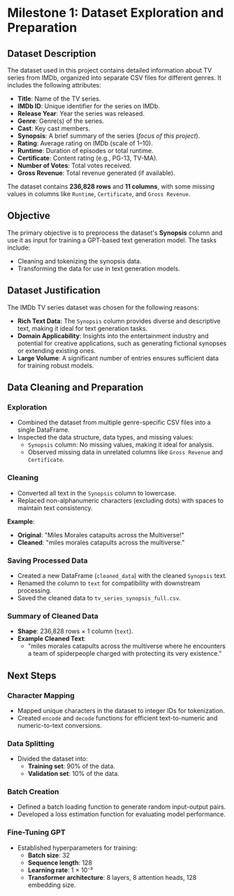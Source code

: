 # Milestone 1: Dataset Exploration and Preparation

## Dataset Description
The dataset used in this project contains detailed information about TV series from IMDb, organized into separate CSV files for different genres. It includes the following attributes:

- **Title**: Name of the TV series.
- **IMDb ID**: Unique identifier for the series on IMDb.
- **Release Year**: Year the series was released.
- **Genre**: Genre(s) of the series.
- **Cast**: Key cast members.
- **Synopsis**: A brief summary of the series (*focus of this project*).
- **Rating**: Average rating on IMDb (scale of 1–10).
- **Runtime**: Duration of episodes or total runtime.
- **Certificate**: Content rating (e.g., PG-13, TV-MA).
- **Number of Votes**: Total votes received.
- **Gross Revenue**: Total revenue generated (if available).

The dataset contains **236,828 rows** and **11 columns**, with some missing values in columns like `Runtime`, `Certificate`, and `Gross Revenue`.

## Objective
The primary objective is to preprocess the dataset's **Synopsis** column and use it as input for training a GPT-based text generation model. The tasks include:
- Cleaning and tokenizing the synopsis data.
- Transforming the data for use in text generation models.

## Dataset Justification
The IMDb TV series dataset was chosen for the following reasons:
- **Rich Text Data**: The `Synopsis` column provides diverse and descriptive text, making it ideal for text generation tasks.
- **Domain Applicability**: Insights into the entertainment industry and potential for creative applications, such as generating fictional synopses or extending existing ones.
- **Large Volume**: A significant number of entries ensures sufficient data for training robust models.

## Data Cleaning and Preparation

### Exploration
- Combined the dataset from multiple genre-specific CSV files into a single DataFrame.
- Inspected the data structure, data types, and missing values:
  - `Synopsis` column: No missing values, making it ideal for analysis.
  - Observed missing data in unrelated columns like `Gross Revenue` and `Certificate`.

### Cleaning
- Converted all text in the `Synopsis` column to lowercase.
- Replaced non-alphanumeric characters (excluding dots) with spaces to maintain text consistency.

**Example**:
- **Original**: "Miles Morales catapults across the Multiverse!"
- **Cleaned**: "miles morales catapults across the multiverse."

### Saving Processed Data
- Created a new DataFrame (`cleaned_data`) with the cleaned `Synopsis` text.
- Renamed the column to `text` for compatibility with downstream processing.
- Saved the cleaned data to `tv_series_synopsis_full.csv`.

### Summary of Cleaned Data
- **Shape**: 236,828 rows × 1 column (`text`).
- **Example Cleaned Text**:
  - "miles morales catapults across the multiverse where he encounters a team of spiderpeople charged with protecting its very existence."

## Next Steps

### Character Mapping
- Mapped unique characters in the dataset to integer IDs for tokenization.
- Created `encode` and `decode` functions for efficient text-to-numeric and numeric-to-text conversions.

### Data Splitting
- Divided the dataset into:
  - **Training set**: 90% of the data.
  - **Validation set**: 10% of the data.

### Batch Creation
- Defined a batch loading function to generate random input-output pairs.
- Developed a loss estimation function for evaluating model performance.

### Fine-Tuning GPT
- Established hyperparameters for training:
  - **Batch size**: 32
  - **Sequence length**: 128
  - **Learning rate**: 1 × 10⁻³
  - **Transformer architecture**: 8 layers, 8 attention heads, 128 embedding size.
